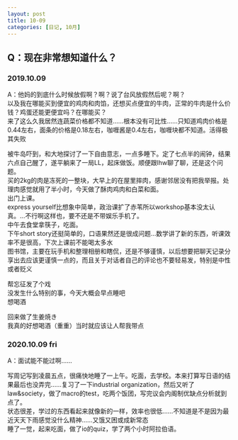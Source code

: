 ```yaml
---
layout: post
title: 10-09
categories: [日记, 10月]
---
```

## Q：现在非常想知道什么？

### 2019.10.09
A：他妈的到底什么时候放假啊？啊？说了台风放假然后呢？啊？  
以及我在哪能买到便宜的鸡肉和肉馅，还想买点便宜的牛肉，正常的牛肉是什么价钱？鸡蛋还能更便宜吗？在哪能买？  
来了这么久我居然连蔬菜价格都不知道……根本没有可比性……只知道鸡肉价格是0.44左右，面条的价格是0.18左右，咖喱酱是0.4左右，咖喱块都不知道。活得极其失败  

被牛岛吓到，和大地探讨了一下自由意志，一点多睡下。定了七点半的闹钟，结果六点自己醒了，遂平躺来了一局LL，起床做饭。顺便跟lhw聊了聊，还是这个问题。  
买的2kg的肉是冻死的一整块，大早上的在屋里摔肉，感谢邻居没有把我举报。处理肉感觉就用了半小时，今天做了酥肉鸡肉和白菜和面。  
出门上课。  
express yourself比想象中简单，政治课扩了赤苇所以workshop基本没太认真。…不行啊这样也，要不还是不带娱乐手机了。  
中午去食堂拿筷子，吃面。  
下午short story还挺简单的，口语果然还是很成问题…数学讲了新的东西，听课效率不是很高，下次上课前不能喝太多水  
图书馆，主要在玩手机和整理相册和瞎侃，还是不够谨慎，以后想要把聊天记录分享出去应该更谨慎一点的，而且关于对话者自己的评论也不要轻易发，特别是中性或者贬义  

帮忘征发了个戏  
没发生什么特别的事，今天大概会早点睡吧  
想喝酒  

回来做了生姜焼き  
我真的好想喝酒（重重）当时就应该让人帮我带点  

### 2020.10.09 fri
A：面试能不能过啊……
 
写周记写到凌晨五点，很痛快地睡了一上午。吃面，去学校。本来打算写日语的结果最后也没弄完……复习了一下industrial organization，然后又听了law&society，做了macro的test，吃两个饭团，写完议会内阁制优缺点分析就到点了。  
状态很差，学过的东西看起来就像新的一样，效率也很低……不知道是不是因为最近天天下雨感觉没什么精神……又饿又困或成新常态  
睡了一觉，起来吃面，做了io的quiz，学了两个小时阿拉伯语。  

